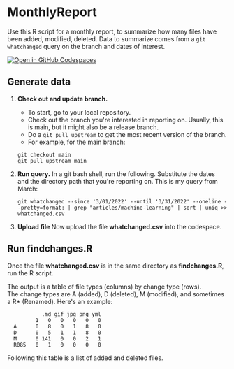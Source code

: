 # MonthlyReport

Use this R script for a monthly report, to summarize how many files have been added, modified, deleted. Data to summarize comes from a `git whatchanged` query on the branch and dates of interest.

[![Open in GitHub Codespaces](https://github.com/codespaces/badge.svg)](https://codespaces.new/sdgilley/MonthlyReport?quickstart=1)


## Generate data

1. **Check out and update branch.** 
    * To start, go to your local repository. 
    * Check out the branch you're interested in reporting on.  Usually, this is main, but it might also be a release branch. 
    * Do a `git pull upstream` to get the most recent version of the branch.
    * For example, for the main branch:
    ```
    git checkout main
    git pull upstream main
    ```

1. **Run query.** In a git bash shell, run the following.  Substitute the dates and the directory path that you're reporting on.  This is my query from March:

    ```
    git whatchanged --since '3/01/2022' --until '3/31/2022' --oneline --pretty=format: | grep "articles/machine-learning" | sort | uniq >> whatchanged.csv 
    ```

1. **Upload file** Now upload the file **whatchanged.csv** into the codespace.

## Run findchanges.R

Once the file **whatchanged.csv** is in the same directory as **findchanges.R**, run the R script. 

The output is a table of file types (columns) by change type (rows).  
The change types are A (added), D (deleted), M (modified), and sometimes a R* (Renamed).  Here's an example:

```
           .md gif jpg png yml
         1   0   0   0   0   0
  A      0   8   0   1   8   0
  D      0   5   1   1   8   0
  M      0 141   0   0   2   1
  R085   0   1   0   0   0   0
  ```


Following this table is a list of added and deleted files.